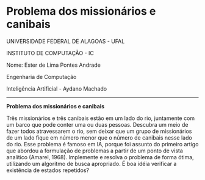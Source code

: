 Problema dos missionários e canibais
=====================================

UNIVERSIDADE FEDERAL DE ALAGOAS - UFAL

INSTITUTO DE COMPUTAÇÃO - IC

Nome: Ester de Lima Pontes Andrade

Engenharia de Computação

Inteligência Artificial - Aydano Machado

----------------------------
**Problema dos missionários e canibais**

Três missionários e três canibais estão em um lado do rio, juntamente com um
barco que pode conter uma ou duas pessoas. Descubra um meio de fazer todos
atravessarem o rio, sem deixar que um grupo de missionários de um lado fique em
número menor que o número de canibais nesse lado do rio. Esse problema é famoso
em IA, porque foi assunto do primeiro artigo que abordou a formulação de problemas a
partir de um ponto de vista analítico (Amarel, 1968).
Implemente e resolva o problema de forma ótima, utilizando um algoritmo de busca
apropriado. É boa idéia verificar a existência de estados repetidos?